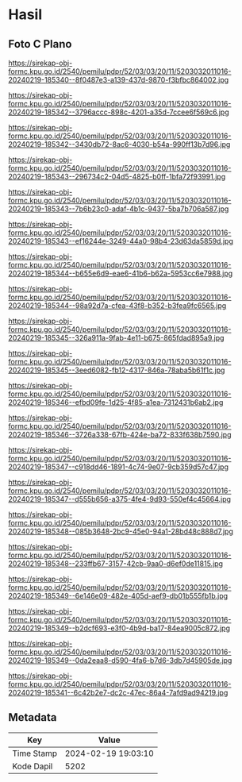 # Hasil

## Foto C Plano

https://sirekap-obj-formc.kpu.go.id/2540/pemilu/pdpr/52/03/03/20/11/5203032011016-20240219-185340--8f0487e3-a139-437d-9870-f3bfbc864002.jpg

https://sirekap-obj-formc.kpu.go.id/2540/pemilu/pdpr/52/03/03/20/11/5203032011016-20240219-185342--3796accc-898c-4201-a35d-7ccee6f569c6.jpg

https://sirekap-obj-formc.kpu.go.id/2540/pemilu/pdpr/52/03/03/20/11/5203032011016-20240219-185342--3430db72-8ac6-4030-b54a-990ff13b7d96.jpg

https://sirekap-obj-formc.kpu.go.id/2540/pemilu/pdpr/52/03/03/20/11/5203032011016-20240219-185343--296734c2-04d5-4825-b0ff-1bfa72f93991.jpg

https://sirekap-obj-formc.kpu.go.id/2540/pemilu/pdpr/52/03/03/20/11/5203032011016-20240219-185343--7b6b23c0-adaf-4b1c-9437-5ba7b706a587.jpg

https://sirekap-obj-formc.kpu.go.id/2540/pemilu/pdpr/52/03/03/20/11/5203032011016-20240219-185343--ef16244e-3249-44a0-98b4-23d63da5859d.jpg

https://sirekap-obj-formc.kpu.go.id/2540/pemilu/pdpr/52/03/03/20/11/5203032011016-20240219-185344--b655e6d9-eae6-41b6-b62a-5953cc6e7988.jpg

https://sirekap-obj-formc.kpu.go.id/2540/pemilu/pdpr/52/03/03/20/11/5203032011016-20240219-185344--98a92d7a-cfea-43f8-b352-b3fea9fc6565.jpg

https://sirekap-obj-formc.kpu.go.id/2540/pemilu/pdpr/52/03/03/20/11/5203032011016-20240219-185345--326a911a-9fab-4e11-b675-865fdad895a9.jpg

https://sirekap-obj-formc.kpu.go.id/2540/pemilu/pdpr/52/03/03/20/11/5203032011016-20240219-185345--3eed6082-fb12-4317-846a-78aba5b61f1c.jpg

https://sirekap-obj-formc.kpu.go.id/2540/pemilu/pdpr/52/03/03/20/11/5203032011016-20240219-185346--efbd09fe-1d25-4f85-a1ea-7312431b6ab2.jpg

https://sirekap-obj-formc.kpu.go.id/2540/pemilu/pdpr/52/03/03/20/11/5203032011016-20240219-185346--3726a338-67fb-424e-ba72-833f638b7590.jpg

https://sirekap-obj-formc.kpu.go.id/2540/pemilu/pdpr/52/03/03/20/11/5203032011016-20240219-185347--c918dd46-1891-4c74-9e07-9cb359d57c47.jpg

https://sirekap-obj-formc.kpu.go.id/2540/pemilu/pdpr/52/03/03/20/11/5203032011016-20240219-185347--d555b656-a375-4fe4-9d93-550ef4c45664.jpg

https://sirekap-obj-formc.kpu.go.id/2540/pemilu/pdpr/52/03/03/20/11/5203032011016-20240219-185348--085b3648-2bc9-45e0-94a1-28bd48c888d7.jpg

https://sirekap-obj-formc.kpu.go.id/2540/pemilu/pdpr/52/03/03/20/11/5203032011016-20240219-185348--233ffb67-3157-42cb-9aa0-d6ef0de11815.jpg

https://sirekap-obj-formc.kpu.go.id/2540/pemilu/pdpr/52/03/03/20/11/5203032011016-20240219-185349--6e146e09-482e-405d-aef9-db01b555fb1b.jpg

https://sirekap-obj-formc.kpu.go.id/2540/pemilu/pdpr/52/03/03/20/11/5203032011016-20240219-185349--b2dcf693-e3f0-4b9d-ba17-84ea9005c872.jpg

https://sirekap-obj-formc.kpu.go.id/2540/pemilu/pdpr/52/03/03/20/11/5203032011016-20240219-185349--0da2eaa8-d590-4fa6-b7d6-3db7d45905de.jpg

https://sirekap-obj-formc.kpu.go.id/2540/pemilu/pdpr/52/03/03/20/11/5203032011016-20240219-185341--6c42b2e7-dc2c-47ec-86a4-7afd9ad94219.jpg


## Metadata

| Key        | Value               |
| ---------- | ------------------- |
| Time Stamp | 2024-02-19 19:03:10 |
| Kode Dapil | 5202                |



